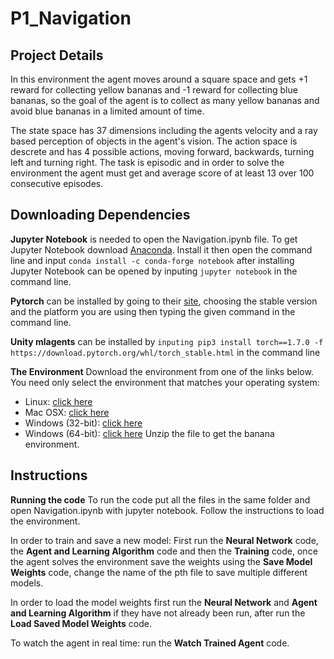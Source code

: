 # P1_Navigation

## Project Details

In this environment the agent moves around a square space and gets +1 reward for collecting yellow bananas and -1 reward for collecting blue bananas, so the goal of the agent is to collect as many yellow bananas and avoid blue bananas in a limited amount of time.

The state space has 37 dimensions including the agents velocity and a ray based perception of objects in the agent's vision. The action space is descrete and has 4 possible actions, moving forward, backwards, turning left and turning right. The task is episodic and in order to solve the environment the agent must get and average score of at least 13 over 100 consecutive episodes.


## Downloading Dependencies

**Jupyter Notebook** is needed to open the Navigation.ipynb file. To get Jupyter Notebook download [Anaconda](https://www.anaconda.com/products/individual). Install it then open the command line and input `conda install -c conda-forge notebook` after installing Jupyter Notebook can be opened by inputing `jupyter notebook` in the command line. 

**Pytorch** can be installed by going to their [site](https://pytorch.org/), choosing the stable version and the platform you are using then typing the given command in the command line.

**Unity mlagents** can be installed by `inputing pip3 install torch==1.7.0 -f https://download.pytorch.org/whl/torch_stable.html` in the command line

**The Environment**
Download the environment from one of the links below.  You need only select the environment that matches your operating system:
- Linux: [click here](https://s3-us-west-1.amazonaws.com/udacity-drlnd/P1/Banana/Banana_Linux.zip)
- Mac OSX: [click here](https://s3-us-west-1.amazonaws.com/udacity-drlnd/P1/Banana/Banana.app.zip)
- Windows (32-bit): [click here](https://s3-us-west-1.amazonaws.com/udacity-drlnd/P1/Banana/Banana_Windows_x86.zip)
- Windows (64-bit): [click here](https://s3-us-west-1.amazonaws.com/udacity-drlnd/P1/Banana/Banana_Windows_x86_64.zip)
Unzip the file to get the banana environment.


## Instructions

**Running the code**
To run the code put all the files in the same folder and open Navigation.ipynb with jupyter notebook. Follow the instructions to load the environment.

In order to train and save a new model: First run the **Neural Network** code, the **Agent and Learning Algorithm** code and then the **Training** code, once the agent solves the environment save the weights using the **Save Model Weights** code, change the name of the pth file to save multiple different models. 

In order to load the model weights first run the **Neural Network** and **Agent and Learning Algorithm** if they have not already been run, after run the **Load Saved Model Weights** code.

To watch the agent in real time: run the **Watch Trained Agent** code. 
